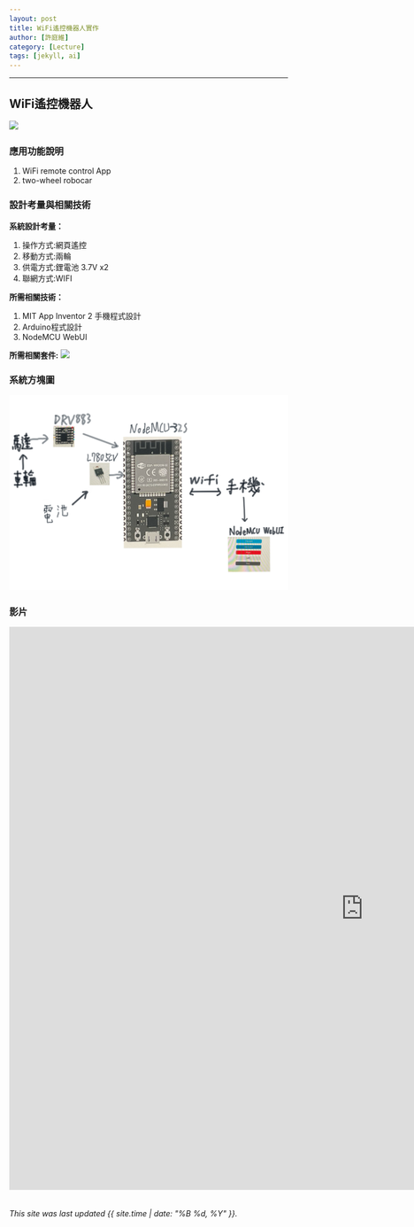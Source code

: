 ```yaml
---
layout: post
title: WiFi遙控機器人實作
author: [許庭維]
category: [Lecture]
tags: [jekyll, ai]
---
```



---
## WiFi遙控機器人
![](https://github.com/rkuo2023/MCU-project/blob/main/images/ESP32_RoboCar.jpg?raw=true)


### 應用功能說明
1. WiFi remote control App 
2. two-wheel robocar

### 設計考量與相關技術
**系統設計考量：**<br>
1. 操作方式:網頁遙控
2. 移動方式:兩輪 
3. 供電方式:鋰電池 3.7V x2
4. 聯網方式:WIFI

**所需相關技術：**
1. MIT App Inventor 2 手機程式設計 
2. Arduino程式設計
3. NodeMCU WebUI

**所需相關套件:**
![](https://image.ruten.com.tw/g2/8/d4/16/21440347657238_872.jpg)

### 系統方塊圖
![](https://github.com/tingwei1103/MCU-project/blob/main/images/wifi%20car%20.png?raw=true)

### 影片
 <iframe width="1280" height="1017" src="https://www.youtube.com/embed/T7w7vh_h2Qg" title="wifi car video" frameborder="0" allow="accelerometer; autoplay; clipboard-write; encrypted-media; gyroscope; picture-in-picture; web-share" allowfullscreen></iframe>

<br>
<br>

*This site was last updated {{ site.time | date: "%B %d, %Y" }}.*

